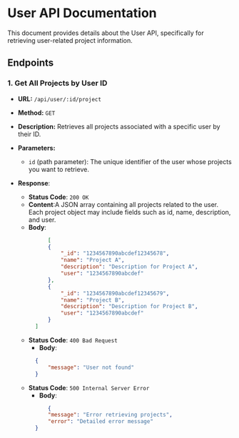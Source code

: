 # User API Documentation

This document provides details about the User API, specifically for retrieving user-related project information.

## Endpoints

### 1. Get All Projects by User ID

- **URL:** `/api/user/:id/project`
- **Method:** `GET`
- **Description:** Retrieves all projects associated with a specific user by their ID.
- **Parameters:**
  - `id` (path parameter): The unique identifier of the user whose projects you want to retrieve.

- **Response**:
    - **Status Code**: `200 OK`
    - **Content**:A JSON array containing all projects related to the user. Each project object may include fields such as id, name, description, and user.
    - **Body**:
      ```json
            [
            {
                "_id": "1234567890abcdef12345678",
                "name": "Project A",
                "description": "Description for Project A",
                "user": "1234567890abcdef"
            },
            {
                "_id": "1234567890abcdef12345679",
                "name": "Project B",
                "description": "Description for Project B",
                "user": "1234567890abcdef"
            }
        ]

      ```
    - **Status Code**: `400 Bad Request`
      - **Body**:
      ```json
        {
            "message": "User not found"
        }

      ```
    - **Status Code**: `500 Internal Server Error`
      - **Body**:
      ```json
            {
            "message": "Error retrieving projects",
            "error": "Detailed error message"
        }
      ```
